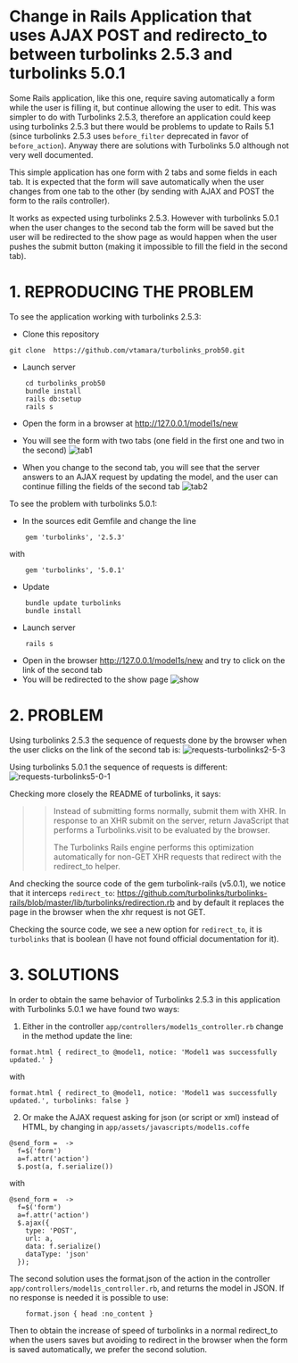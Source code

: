 # Change in Rails Application that uses AJAX POST and redirecto_to between turbolinks 2.5.3 and turbolinks 5.0.1

Some Rails application, like this one, require saving automatically a 
form while the user is filling it, but continue allowing the user to edit.
This was simpler to do with Turbolinks 2.5.3, therefore an application could 
keep using turbolinks 2.5.3 but there would be problems to update to 
Rails 5.1 (since turbolinks 2.5.3 uses ```before_filter``` deprecated in favor
of ```before_action```). Anyway there are solutions with Turbolinks 5.0 
although not very well documented. 

This simple application has one form with 2 tabs and some fields in each tab.
It is expected that the form will save automatically when the user changes 
from one tab to the other (by sending with AJAX and POST the form to the
rails controller).

It works as expected using turbolinks 2.5.3.
However with turbolinks 5.0.1 when the user changes to the second tab the form
will be saved but the user will be redirected to the show page as would 
happen when the user pushes the submit button (making it impossible to fill the 
field in the second tab).

# 1. REPRODUCING THE PROBLEM

To see the application working with turbolinks 2.5.3:

- Clone this repository
```
git clone  https://github.com/vtamara/turbolinks_prob50.git
```
- Launch server
```
	cd turbolinks_prob50
	bundle install
	rails db:setup
	rails s 
```
- Open the form in a browser at http://127.0.0.1/model1s/new
- You will see the form with two tabs (one field in the first one and two in 
  the second)
![tab1](https://raw.githubusercontent.com/vtamara/turbolinks_prob50/master/doc/tab1.png)

- When you change to the second tab, you will see that the server answers
  to an AJAX request by updating the model, and the user can continue
  filling the fields of the second tab
![tab2](https://raw.githubusercontent.com/vtamara/turbolinks_prob50/master/doc/tab2.png)

To see the problem with turbolinks 5.0.1:
- In the sources edit Gemfile and change the line
```
	gem 'turbolinks', '2.5.3'
```
  with
```
	gem 'turbolinks', '5.0.1'
```
- Update
```
	bundle update turbolinks
	bundle install
```
- Launch server
```
	rails s
```
- Open in the browser <http://127.0.0.1/model1s/new> and try to click on the
  link of the second tab
- You will be redirected to the show page
![show](https://raw.githubusercontent.com/vtamara/turbolinks_prob50/master/doc/show.png)

# 2. PROBLEM

Using turbolinks 2.5.3 the sequence of requests done by the browser when
the user clicks on the link of the second tab is:
![requests-turbolinks2-5-3](https://raw.githubusercontent.com/vtamara/turbolinks_prob50/master/doc/requests-turbolinks2-5-3.png)

Using turbolinks 5.0.1 the sequence of requests is different:
![requests-turbolinks5-0-1](https://raw.githubusercontent.com/vtamara/turbolinks_prob50/master/doc/requests-turbolinks5-0-1.png)

Checking more closely the README of turbolinks, it says:

>> Instead of submitting forms normally, submit them with XHR. In 
>> response to an XHR submit on the server, return JavaScript that 
>> performs a Turbolinks.visit to be evaluated by the browser.
>>
>> The Turbolinks Rails engine performs this optimization automatically 
>> for non-GET XHR requests that redirect with the redirect_to helper.

And checking the source code of the gem turbolink-rails (v5.0.1), we notice 
that it interceps  ```redirect_to```:
<https://github.com/turbolinks/turbolinks-rails/blob/master/lib/turbolinks/redirection.rb>
and by default it replaces the page in the browser when the xhr request is not 
GET.

Checking the source code, we see a new option for ```redirect_to```, 
it is ```turbolinks``` that is boolean (I have not found official 
documentation for it).


# 3. SOLUTIONS

In order to obtain the same behavior of Turbolinks 2.5.3 in this application with 
Turbolinks 5.0.1  we have found two ways:

1. Either in the controller ```app/controllers/model1s_controller.rb```
   change in the method update the line:
```
format.html { redirect_to @model1, notice: 'Model1 was successfully updated.' }
```
with
```
format.html { redirect_to @model1, notice: 'Model1 was successfully updated.', turbolinks: false }
```


2. Or make the AJAX request asking for json (or script or xml) instead of HTML, 
   by changing in ```app/assets/javascripts/model1s.coffe```
```
@send_form =  ->
  f=$('form')
  a=f.attr('action')
  $.post(a, f.serialize())
```
with
```
@send_form =  ->
  f=$('form')
  a=f.attr('action')
  $.ajax({
    type: 'POST',
    url: a,
    data: f.serialize()
    dataType: 'json'
  });
```

The second solution uses the format.json of the action in the controller
```app/controllers/model1s_controller.rb```, and returns the model in
JSON.  If no response is needed it is possible to use:
```
	format.json { head :no_content }
```


Then to obtain the increase of speed of turbolinks in a normal redirect_to 
when the users saves but avoiding to redirect in the browser when
the form is saved automatically, we  prefer the second solution.


